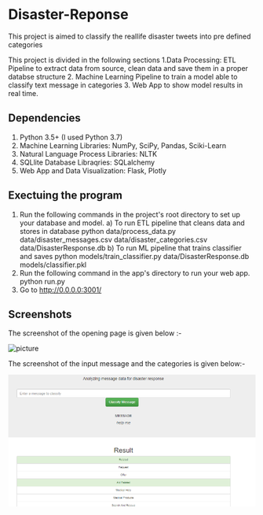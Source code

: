 # Disaster-Reponse

This project is aimed to classify the reallife disaster tweets into pre defined categories

This project is divided in the following sections
1.Data Processing: ETL Pipeline to extract data from source, clean data and save them in a proper databse structure
2. Machine Learning Pipeline to train a model able to classify text message in categories
3. Web App to show model results in real time.

## Dependencies
1) Python 3.5+ (I used Python 3.7)
2) Machine Learning Libraries: NumPy, SciPy, Pandas, Sciki-Learn
3) Natural Language Process Libraries: NLTK
4) SQLlite Database Libraqries: SQLalchemy
5) Web App and Data Visualization: Flask, Plotly

## Exectuing the program

1) Run the following commands in the project's root directory to set up your database and model.
 a) To run ETL pipeline that cleans data and stores in database python data/process_data.py data/disaster_messages.csv data/disaster_categories.csv data/DisasterResponse.db
 b) To run ML pipeline that trains classifier and saves python models/train_classifier.py data/DisasterResponse.db models/classifier.pkl
2) Run the following command in the app's directory to run your web app. python run.py
3) Go to http://0.0.0.0:3001/

## Screenshots

The screenshot of the opening page is given below :- 

![picture](screenshots/page1.PNG.PNG)

The screenshot of the input message and the categories is given below:-

![picture](screenshots/sample_in_out.PNG)




